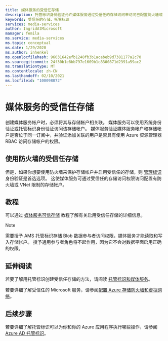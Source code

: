 ```yaml
---
title: 媒体服务的受信任存储
description: 托管标识身份验证允许媒体服务通过受信任的存储访问来访问已配置防火墙或 VNet 限制的存储帐户。
keywords: 受信任的存储，托管标识
services: media-services
author: IngridAtMicrosoft
manager: femila
ms.service: media-services
ms.topic: conceptual
ms.date: 1/29/2020
ms.author: inhenkel
ms.openlocfilehash: 96031642efb1248fb3b1acabeb9d7381177a2c70
ms.sourcegitcommit: 24f30b1e8bb797e1609b1c8300871d2391a59ac2
ms.translationtype: MT
ms.contentlocale: zh-CN
ms.lasthandoff: 02/10/2021
ms.locfileid: "100098072"
---
```

# <a name="trusted-storage-for-media-services"></a>媒体服务的受信任存储

创建媒体服务帐户时，必须将其与存储帐户相关联。 媒体服务可以使用系统身份验证或托管标识身份验证访问该存储帐户。 媒体服务验证媒体服务帐户和存储帐户是否位于同一订阅中，并验证添加关联的用户是否具有使用 Azure 资源管理器 RBAC 访问存储帐户的权限。

## <a name="trusted-storage-with-a-firewall"></a>使用防火墙的受信任存储

但是，如果你想要使用防火墙来保护存储帐户并启用受信任的存储，则 [管理标识](concept-managed-identities.md) 身份验证是首选选项。 这使媒体服务可通过受信任的存储访问权限访问配置有防火墙或 VNet 限制的存储帐户。

## <a name="tutorial"></a>教程

可以通过 [媒体服务可信存储](tutorial-trusted-storage-rest.md) 教程了解有关启用受信任存储的详细信息。

> [!NOTE]
> 需要授予 AMS 托管标识存储 Blob 数据参与者访问权限，媒体服务才能读取和写入存储帐户。  授予通用参与者角色将不起作用，因为它不会对数据平面启用正确的权限。

## <a name="further-reading"></a>延伸阅读

若要了解用托管标识创建受信任存储的方法，请阅读 [托管标识和媒体服务](concept-managed-identities.md)。

若要详细了解受信任的 Microsoft 服务，请参阅[配置 Azure 存储防火墙和虚拟网络](../../storage/common/storage-network-security.md#trusted-microsoft-services)。

## <a name="next-steps"></a>后续步骤

若要详细了解托管标识可以为你和你的 Azure 应用程序执行哪些操作，请参阅 [Azure AD 托管标识](../../active-directory/managed-identities-azure-resources/overview.md)。
